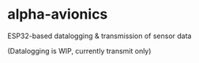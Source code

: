 # alpha-avionics

ESP32-based datalogging &amp; transmission of sensor data

(Datalogging is WIP, currently transmit only)
